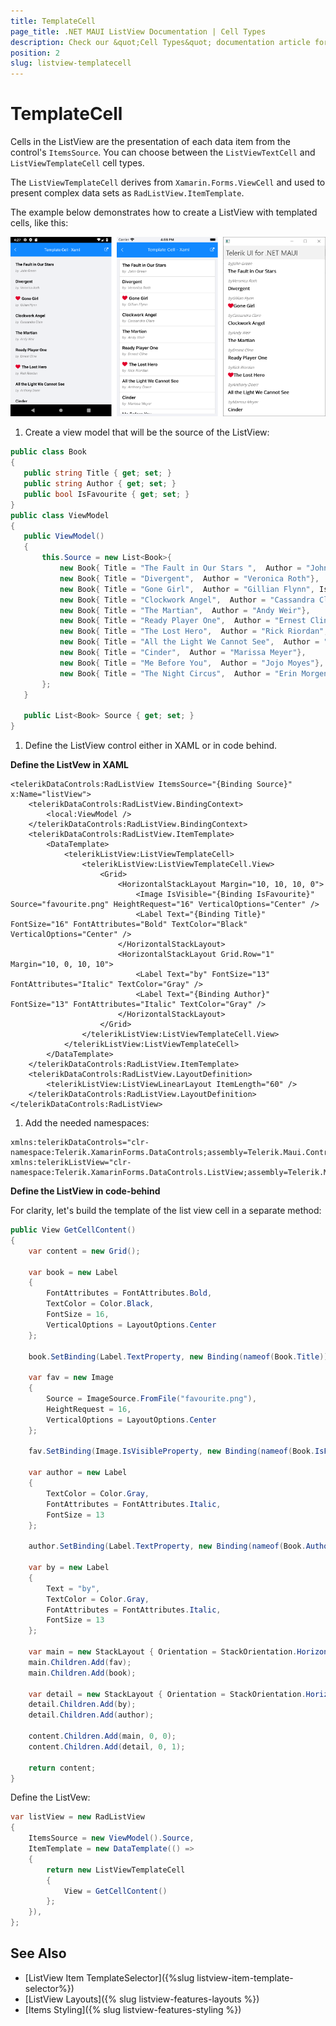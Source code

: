 ```yaml
---
title: TemplateCell
page_title: .NET MAUI ListView Documentation | Cell Types
description: Check our &quot;Cell Types&quot; documentation article for Telerik ListView for .NET MAUI control.
position: 2
slug: listview-templatecell
---
```


# TemplateCell

Cells in the ListView are the presentation of each data item from the control's `ItemsSource`. You can choose between the `ListViewTextCell` and `ListViewTemplateCell` cell types.

The `ListViewTemplateCell` derives from `Xamarin.Forms.ViewCell` and used to present complex data sets as `RadListView.ItemTemplate`.

The example below demonstrates how to create a ListView with templated cells, like this:

![](../images/listview-celltypes-templatecell.png)

1. Create a view model that will be the source of the ListView:

 ```C#
public class Book
{
	public string Title { get; set; }
	public string Author { get; set; }
	public bool IsFavourite { get; set; }
}
public class ViewModel
{
	public ViewModel()
	{
		this.Source = new List<Book>{
			new Book{ Title = "The Fault in Our Stars ",  Author = "John Green"},
			new Book{ Title = "Divergent",  Author = "Veronica Roth"},
			new Book{ Title = "Gone Girl",  Author = "Gillian Flynn", IsFavourite = true},
			new Book{ Title = "Clockwork Angel",  Author = "Cassandra Clare"},
			new Book{ Title = "The Martian",  Author = "Andy Weir"},
			new Book{ Title = "Ready Player One",  Author = "Ernest Cline"},
			new Book{ Title = "The Lost Hero",  Author = "Rick Riordan", IsFavourite = true},
			new Book{ Title = "All the Light We Cannot See",  Author = "Anthony Doerr"},
			new Book{ Title = "Cinder",  Author = "Marissa Meyer"},
			new Book{ Title = "Me Before You",  Author = "Jojo Moyes"},
			new Book{ Title = "The Night Circus",  Author = "Erin Morgenstern"},
		};
	}

	public List<Book> Source { get; set; }
}
 ```

1. Define the ListView control either in XAML or in code behind.

**Define the ListVew in XAML**

```XAML
<telerikDataControls:RadListView ItemsSource="{Binding Source}" x:Name="listView">
	<telerikDataControls:RadListView.BindingContext>
		<local:ViewModel />
	</telerikDataControls:RadListView.BindingContext>
	<telerikDataControls:RadListView.ItemTemplate>
		<DataTemplate>
			<telerikListView:ListViewTemplateCell>
				<telerikListView:ListViewTemplateCell.View>
					<Grid>
						<HorizontalStackLayout Margin="10, 10, 10, 0">
							<Image IsVisible="{Binding IsFavourite}" Source="favourite.png" HeightRequest="16" VerticalOptions="Center" />
							<Label Text="{Binding Title}" FontSize="16" FontAttributes="Bold" TextColor="Black" VerticalOptions="Center" />
						</HorizontalStackLayout>
						<HorizontalStackLayout Grid.Row="1" Margin="10, 0, 10, 10">
							<Label Text="by" FontSize="13" FontAttributes="Italic" TextColor="Gray" />
							<Label Text="{Binding Author}" FontSize="13" FontAttributes="Italic" TextColor="Gray" />
						</HorizontalStackLayout>
					</Grid>
				</telerikListView:ListViewTemplateCell.View>
			</telerikListView:ListViewTemplateCell>
		</DataTemplate>
	</telerikDataControls:RadListView.ItemTemplate>
	<telerikDataControls:RadListView.LayoutDefinition>
		<telerikListView:ListViewLinearLayout ItemLength="60" />
	</telerikDataControls:RadListView.LayoutDefinition>
</telerikDataControls:RadListView>
```

1. Add the needed namespaces:

 ```XAML
xmlns:telerikDataControls="clr-namespace:Telerik.XamarinForms.DataControls;assembly=Telerik.Maui.Controls.Compatibility"
xmlns:telerikListView="clr-namespace:Telerik.XamarinForms.DataControls.ListView;assembly=Telerik.Maui.Controls.Compatibility"
 ```						

**Define the ListView in code-behind**

For clarity, let's build the template of the list view cell in a separate method:

```C#
public View GetCellContent()
{
    var content = new Grid();

    var book = new Label
    {
        FontAttributes = FontAttributes.Bold,
        TextColor = Color.Black,
        FontSize = 16,
        VerticalOptions = LayoutOptions.Center
    };

    book.SetBinding(Label.TextProperty, new Binding(nameof(Book.Title)));

    var fav = new Image
    {
        Source = ImageSource.FromFile("favourite.png"),
        HeightRequest = 16,
        VerticalOptions = LayoutOptions.Center
    };

    fav.SetBinding(Image.IsVisibleProperty, new Binding(nameof(Book.IsFavourite)));

    var author = new Label
    {
        TextColor = Color.Gray,
        FontAttributes = FontAttributes.Italic,
        FontSize = 13
    };

    author.SetBinding(Label.TextProperty, new Binding(nameof(Book.Author)));

    var by = new Label
    {
        Text = "by",
        TextColor = Color.Gray,
        FontAttributes = FontAttributes.Italic,
        FontSize = 13
    };

    var main = new StackLayout { Orientation = StackOrientation.Horizontal, Margin = new Thickness(10, 10, 10, 0) };
    main.Children.Add(fav);
    main.Children.Add(book);

    var detail = new StackLayout { Orientation = StackOrientation.Horizontal, Margin = new Thickness(10, 0, 10, 10) };
    detail.Children.Add(by);
    detail.Children.Add(author);

    content.Children.Add(main, 0, 0);
    content.Children.Add(detail, 0, 1);

    return content;
}
```

Define the ListVew:

```C#
var listView = new RadListView
{
    ItemsSource = new ViewModel().Source,
    ItemTemplate = new DataTemplate(() =>
    {
        return new ListViewTemplateCell
        {
            View = GetCellContent()
        };
    }),
};
```


## See Also

- [ListView Item TemplateSelector]({%slug listview-item-template-selector%})
- [ListView Layouts]({% slug listview-features-layouts %})
- [Items Styling]({% slug listview-features-styling %})
